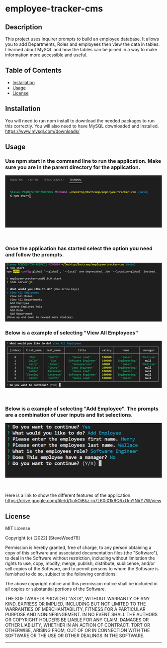 # employee-tracker-cms
## Description

This project uses inquirer prompts to build an employee database.  It allows you to add Departments, Roles and employees then view the data in tables.  I learned about MySQL and how the tables can be joined in a way to make information more accessible and useful.


## Table of Contents

- [Installation](#installation)
- [Usage](#usage)
- [License](#license)

## Installation

You will need to run npm install to download the needed packages to run this correctly.  You will also need to have MySQL downloaded and installed.  https://www.mysql.com/downloads/

## Usage

### Use npm start in the command line to run the application.  Make sure you are in the parent directory for the application.
![alt text](assets/images/screenshot%201.JPG)

<br />

### Once the application has started select the option you need and follow the prompts.
![alt text](assets/images/screenshot2.JPG)
<br />

### Below is a example of selecting "View All Employees"
![alt text](assets/images/screenshot3.JPG)

<br />

### Below is a example of selecting "Add Employee".  The prompts are a combination of user inputs and list selections.
![alt text](assets/images/screenshot4.JPG)

<br />

Here is a link to show the different features of the application.
https://drive.google.com/file/d/1io5OiBkz-jn7L60iX1k6QRxUmYNirY7W/view


## License

MIT License

Copyright (c) [2022] [SteveWeed79]

Permission is hereby granted, free of charge, to any person obtaining a copy
of this software and associated documentation files (the "Software"), to deal
in the Software without restriction, including without limitation the rights
to use, copy, modify, merge, publish, distribute, sublicense, and/or sell
copies of the Software, and to permit persons to whom the Software is
furnished to do so, subject to the following conditions:

The above copyright notice and this permission notice shall be included in all
copies or substantial portions of the Software.

THE SOFTWARE IS PROVIDED "AS IS", WITHOUT WARRANTY OF ANY KIND, EXPRESS OR
IMPLIED, INCLUDING BUT NOT LIMITED TO THE WARRANTIES OF MERCHANTABILITY,
FITNESS FOR A PARTICULAR PURPOSE AND NONINFRINGEMENT. IN NO EVENT SHALL THE
AUTHORS OR COPYRIGHT HOLDERS BE LIABLE FOR ANY CLAIM, DAMAGES OR OTHER
LIABILITY, WHETHER IN AN ACTION OF CONTRACT, TORT OR OTHERWISE, ARISING FROM,
OUT OF OR IN CONNECTION WITH THE SOFTWARE OR THE USE OR OTHER DEALINGS IN THE
SOFTWARE.

---